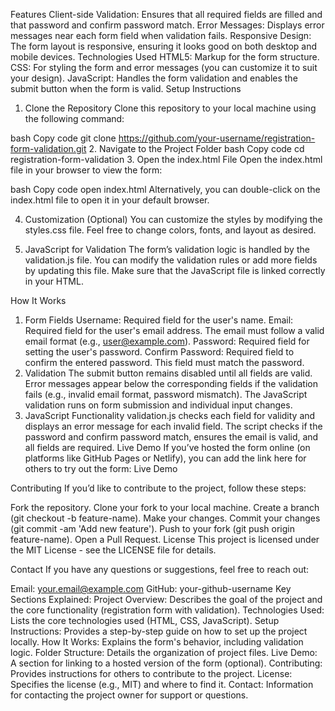 Features
Client-side Validation: Ensures that all required fields are filled and that password and confirm password match.
Error Messages: Displays error messages near each form field when validation fails.
Responsive Design: The form layout is responsive, ensuring it looks good on both desktop and mobile devices.
Technologies Used
HTML5: Markup for the form structure.
CSS: For styling the form and error messages (you can customize it to suit your design).
JavaScript: Handles the form validation and enables the submit button when the form is valid.
Setup Instructions
1. Clone the Repository
Clone this repository to your local machine using the following command:

bash
Copy code
git clone https://github.com/your-username/registration-form-validation.git
2. Navigate to the Project Folder
bash
Copy code
cd registration-form-validation
3. Open the index.html File
Open the index.html file in your browser to view the form:

bash
Copy code
open index.html
Alternatively, you can double-click on the index.html file to open it in your default browser.

4. Customization (Optional)
You can customize the styles by modifying the styles.css file. Feel free to change colors, fonts, and layout as desired.

5. JavaScript for Validation
The form’s validation logic is handled by the validation.js file. You can modify the validation rules or add more fields by updating this file. Make sure that the JavaScript file is linked correctly in your HTML.


How It Works
1. Form Fields
Username: Required field for the user's name.
Email: Required field for the user's email address. The email must follow a valid email format (e.g., user@example.com).
Password: Required field for setting the user's password.
Confirm Password: Required field to confirm the entered password. This field must match the password.
2. Validation
The submit button remains disabled until all fields are valid.
Error messages appear below the corresponding fields if the validation fails (e.g., invalid email format, password mismatch).
The JavaScript validation runs on form submission and individual input changes.
3. JavaScript Functionality
validation.js checks each field for validity and displays an error message for each invalid field.
The script checks if the password and confirm password match, ensures the email is valid, and all fields are required.
Live Demo
If you’ve hosted the form online (on platforms like GitHub Pages or Netlify), you can add the link here for others to try out the form: Live Demo

Contributing
If you’d like to contribute to the project, follow these steps:

Fork the repository.
Clone your fork to your local machine.
Create a branch (git checkout -b feature-name).
Make your changes.
Commit your changes (git commit -am 'Add new feature').
Push to your fork (git push origin feature-name).
Open a Pull Request.
License
This project is licensed under the MIT License - see the LICENSE file for details.

Contact
If you have any questions or suggestions, feel free to reach out:

Email: your.email@example.com
GitHub: your-github-username
Key Sections Explained:
Project Overview: Describes the goal of the project and the core functionality (registration form with validation).
Technologies Used: Lists the core technologies used (HTML, CSS, JavaScript).
Setup Instructions: Provides a step-by-step guide on how to set up the project locally.
How It Works: Explains the form's behavior, including validation logic.
Folder Structure: Details the organization of project files.
Live Demo: A section for linking to a hosted version of the form (optional).
Contributing: Provides instructions for others to contribute to the project.
License: Specifies the license (e.g., MIT) and where to find it.
Contact: Information for contacting the project owner for support or questions.